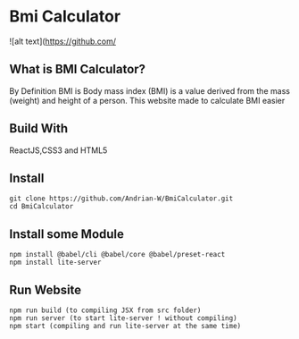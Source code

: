 # Bmi Calculator

![alt text](https://github.com/

## What is BMI Calculator?
By Definition BMI is Body mass index (BMI) is a value derived from the mass (weight) and height of a person.
This website made to calculate BMI easier

## Build With
ReactJS,CSS3 and HTML5

## Install
```
git clone https://github.com/Andrian-W/BmiCalculator.git
cd BmiCalculator

```

## Install some Module
```
npm install @babel/cli @babel/core @babel/preset-react
npm install lite-server
```

## Run Website
```
npm run build (to compiling JSX from src folder)
npm run server (to start lite-server ! without compiling)
npm start (compiling and run lite-server at the same time)
```





